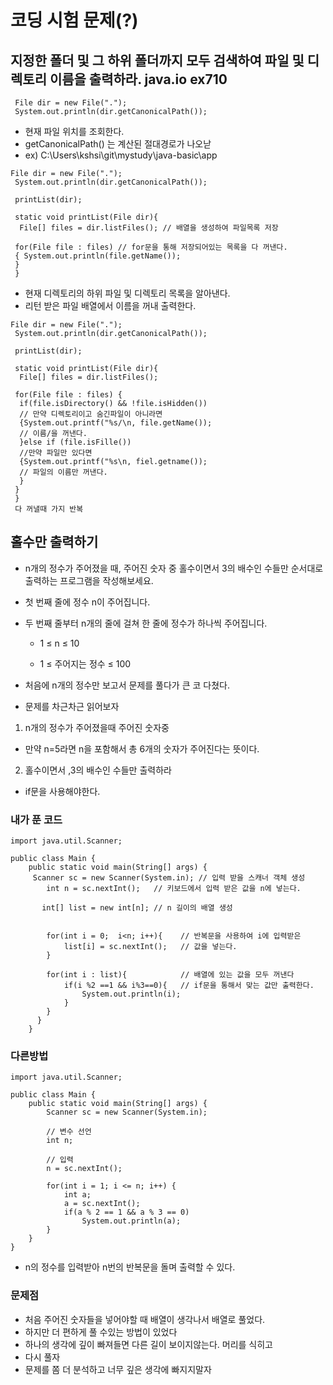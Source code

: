 # 코딩 시험 문제(?)

##  지정한 폴더 및 그 하위 폴더까지 모두 검색하여 파일 및 디렉토리 이름을 출력하라. java.io ex710
```
 File dir = new File("."); 
 System.out.println(dir.getCanonicalPath());
```
- 현재 파일 위치를 조회한다.
- getCanonicalPath() 는 계산된 절대경로가 나오낟
- ex) C:\Users\kshsi\git\mystudy\java-basic\app

```
File dir = new File("."); 
 System.out.println(dir.getCanonicalPath());

 printList(dir);

 static void printList(File dir){
  File[] files = dir.listFiles(); // 배열을 생성하여 파일목록 저장
 
 for(File file : files) // for문을 통해 저장되어있는 목록을 다 꺼낸다.
 { System.out.println(file.getName());
 }
 }
```
 - 현재 디렉토리의 하위 파일 및 디렉토리 목록을 알아낸다.
 - 리턴 받은 파일 배열에서 이름을 꺼내 출력한다.

```
File dir = new File("."); 
 System.out.println(dir.getCanonicalPath());

 printList(dir);

 static void printList(File dir){
  File[] files = dir.listFiles(); 
 
 for(File file : files) {
  if(file.isDirectory() && !file.isHidden())
  // 만약 디렉토리이고 숨긴파일이 아니라면
  {System.out.printf("%s/\n, file.getName());
  // 이름/을 꺼낸다.
  }else if (file.isFille())
  //만약 파일만 있다면
  {System.out.printf("%s\n, fiel.getname());
  // 파일의 이름만 꺼낸다.
  }
 }
 }
 다 꺼낼때 가지 반복
```


## 홀수만 출력하기
- n개의 정수가 주어졌을 때, 주어진 숫자 중 홀수이면서 3의 배수인 수들만   순서대로 출력하는 프로그램을 작성해보세요.
- 첫 번째 줄에 정수 n이 주어집니다.
- 두 번째 줄부터 n개의 줄에 걸쳐 한 줄에 정수가 하나씩 주어집니다.
  * 1 ≤ n ≤ 10

  * 1 ≤ 주어지는 정수 ≤ 100

- 처음에 n개의 정수만 보고서 문제를 풀다가 큰 코 다쳤다.
- 문제를 차근차근 읽어보자

1. n개의 정수가 주어졌을때 주어진 숫자중 
  - 만약 n=5라면 n을 포함해서 총 6개의 숫자가 주어진다는 뜻이다.
2. 홀수이면서 ,3의 배수인 수들만 출력하라
  - if문을 사용해야한다.

### 내가 푼 코드
```
import java.util.Scanner;

public class Main {
    public static void main(String[] args) {
     Scanner sc = new Scanner(System.in); // 입력 받을 스캐너 객체 생성
        int n = sc.nextInt();   // 키보드에서 입력 받은 값을 n에 넣는다.

       int[] list = new int[n]; // n 길이의 배열 생성
        

        for(int i = 0;  i<n; i++){    // 반복문을 사용하여 i에 입력받은
            list[i] = sc.nextInt();   // 값을 넣는다.
        }

        for(int i : list){            // 배열에 있는 값을 모두 꺼낸다
            if(i %2 ==1 && i%3==0){   // if문을 통해서 맞는 값만 출력한다.
                System.out.println(i);
            }
        }
      }
    }
```


### 다른방법
```
import java.util.Scanner;

public class Main {
    public static void main(String[] args) {
        Scanner sc = new Scanner(System.in);
        
        // 변수 선언
        int n;

        // 입력
        n = sc.nextInt();

        for(int i = 1; i <= n; i++) {   
            int a;
            a = sc.nextInt();
            if(a % 2 == 1 && a % 3 == 0)
                System.out.println(a);
        }
    }
}
```
- n의 정수를 입력받아 n번의 반복문을 돌며 출력할 수 있다.

### 문제점
- 처음 주어진 숫자들을 넣어야할 때 배열이 생각나서 배열로 풀었다.
- 하지만 더 편하게 풀 수있는 방법이 있었다
- 하나의 생각에 깊이 빠져들면 다른 길이 보이지않는다. 머리를 식히고 
- 다시 풀자
- 문제를 쫌 더 분석하고 너무 깊은 생각에 빠지지말자
